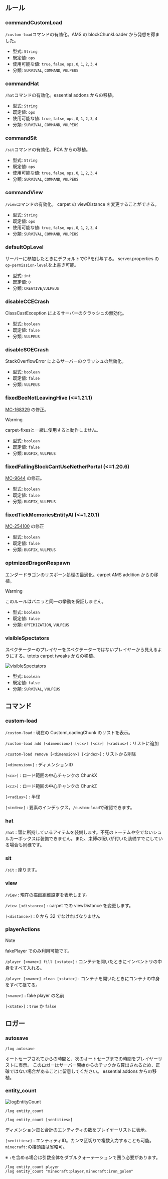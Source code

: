 ## ルール

### commandCustomLoad

`/custom-load`コマンドの有効化。AMS の blockChunkLoader から発想を得ました。

- 型式: `String`
- 既定値: `ops`
- 使用可能な値: `true`, `false`, `ops`, `0`, `1`, `2`, `3`, `4`
- 分類: `SURVIVAL`, `COMMAND`, `VULPEUS`

### commandHat

`/hat`コマンドの有効化。essential addons からの移植。

- 型式: `String`
- 既定値: `ops`
- 使用可能な値: `true`, `false`, `ops`, `0`, `1`, `2`, `3`, `4`
- 分類: `SURVIVAL`, `COMMAND`, `VULPEUS`

### commandSit

`/sit`コマンドの有効化。PCA からの移植。

- 型式: `String`
- 既定値: `ops`
- 使用可能な値: `true`, `false`, `ops`, `0`, `1`, `2`, `3`, `4`
- 分類: `SURVIVAL`, `COMMAND`, `VULPEUS`

### commandView

`/view`コマンドの有効化。
carpet の viewDistance を変更することができる。

- 型式: `String`
- 既定値: `ops`
- 使用可能な値: `true`, `false`, `ops`, `0`, `1`, `2`, `3`, `4`
- 分類: `SURVIVAL`, `COMMAND`, `VULPEUS`

### defaultOpLevel

サーバーに参加したときにデフォルトでOPを付与する。
server.properties の`op-permission-level`を上書き可能。

- 型式: `int`
- 既定値: `0`
- 分類: `CREATIVE`,`VULPEUS`

### disableCCECrash

ClassCastException によるサーバーのクラッシュの無効化。

- 型式: `boolean`
- 既定値: `false`
- 分類: `VULPEUS`

### disableSOECrash

StackOverflowError によるサーバーのクラッシュの無効化。

- 型式: `boolean`
- 既定値: `false`
- 分類: `VULPEUS`

### fixedBeeNotLeavingHive (<=1.21.1)

[MC-168329](https://bugs.mojang.com/browse/MC-168329) の修正。
> [!WARNING]
> carpet-fixesと一緒に使用すると動作しません。

- 型式: `boolean`
- 既定値: `false`
- 分類: `BUGFIX`, `VULPEUS`

### fixedFallingBlockCantUseNetherPortal (<=1.20.6)

[MC-9644](https://bugs.mojang.com/browse/MC-9644) の修正。

- 型式: `boolean`
- 既定値: `false`
- 分類: `BUGFIX`, `VULPEUS`

### fixedTickMemoriesEntityAI (<=1.20.1)

[MC-254100](https://bugs.mojang.com/browse/MC-254100) の修正

- 型式: `boolean`
- 既定値: `false`
- 分類: `BUGFIX`, `VULPEUS`

### optmizedDragonRespawn

エンダードラゴンのリスポーン処理の最適化。carpet AMS addition からの移植。
> [!WARNING]
> このルールはバニラと同一の挙動を保証しません。

- 型式: `boolean`
- 既定値: `false`
- 分類: `OPTIMIZATION`, `VULPEUS`

### visibleSpectators

スペクテーターのプレイヤーをスペクテーターではないプレイヤーから見えるようにする。totots carpet tweaks からの移植。

![visibleSpectators](assets/visibleSpectators.png)

- 型式: `boolean`
- 既定値: `false`
- 分類: `SURVIVAL`, `VULPEUS`

## コマンド

### custom-load

`/custom-load` : 現在の CustomLoadingChunk のリストを表示。

`/custom-load add [<dimension>] [<cx>] [<cz>] [<radius>]` : リストに追加

`/custom-load remove [<dimension>] [<index>]` : リストから削除

`[<dimension>]` : ディメンションID

`[<cx>]` : ロード範囲の中心チャンクの ChunkX

`[<cz>]` : ロード範囲の中心チャンクの ChunkZ

`[<radius>]` : 半径

`[<index>]` : 要素のインデックス。`/custom-load`で確認できます。

### hat

`/hat` : 頭に所持しているアイテムを装備します。不死のトーテムや空でないシュルカーボックスは装備できません。また、束縛の呪いが付いた装備すでにしている場合も同様です。

### sit

`/sit` : 座ります。

### view

`/view` : 現在の描画距離設定を表示します。

`/view [<distance>]` : carpet での viewDistance を変更します。

`[<distance>]` : 0 から 32 でなければなりません

### playerActions

> [!NOTE]
> fakePlayer でのみ利用可能です。

`/player [<name>] fill [<state>]` : コンテナを開いたときにインベントリの中身をすべて入れる。

`/player [<name>] clean [<state>]` : コンテナを開いたときにコンテナの中身をすべて捨てる。

`[<name>]` : fake player の名前

`[<state>]` : `true` か `false`

## ロガー

### autosave

`/log autosave`

オートセーブされてからの時間と、次のオートセーブまでの時間をプレイヤーリストに表示。
このロガーはサーバー開始からのチックから算出されるため、正確ではない場合があることに留意してください。
essential addons からの移植。

### entity_count

![logEntityCount](assets/logEntityCount.png)

`/log entity_count`

`/log entity_count [<entities>]`

ディメンション毎と合計のエンティティの数をプレイヤーリストに表示。

`[<entities>]` : エンティティID。カンマ区切りで複数入力することも可能。`minecraft:`の接頭語は省略可。

※ `:`を含める場合は引数全体をダブルクォーテーションで囲う必要があります。
```
/log entity_count player
/log entity_count "minecraft:player,minecraft:iron_golem"
```
